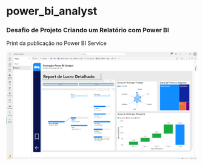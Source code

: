 # power_bi_analyst

### Desafio de Projeto Criando um Relatório com Power BI

Print da publicação no Power BI Service

![print](https://github.com/zawarudobngdev/power_bi_analyst/blob/master/relatorio_publicado.png)
